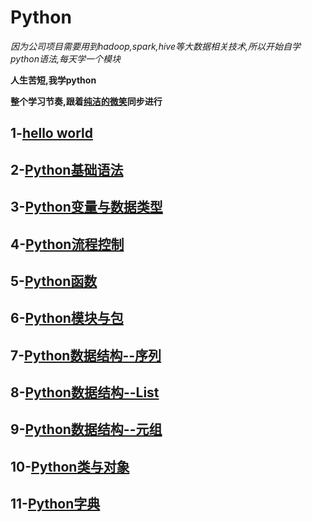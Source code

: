# Python

_因为公司项目需要用到hadoop,spark,hive等大数据相关技术,所以开始自学python语法,每天学一个模块_

**人生苦短,我学python**

**整个学习节奏,跟着[纯洁的微笑](http://www.ityouknow.com)同步进行**

## 1-[hello world](https://github.com/kezhangziyou/Python-study/tree/master/day01)
## 2-[Python基础语法](https://github.com/kezhangziyou/Python-study/tree/master/day02)
## 3-[Python变量与数据类型](https://github.com/kezhangziyou/Python-study/tree/master/day03)
## 4-[Python流程控制](https://github.com/kezhangziyou/Python-study/tree/master/day04)
## 5-[Python函数](https://github.com/kezhangziyou/Python-study/tree/master/day05)
## 6-[Python模块与包](https://github.com/kezhangziyou/Python-study/tree/master/day06)
## 7-[Python数据结构--序列](https://github.com/kezhangziyou/Python-study/tree/master/day07)
## 8-[Python数据结构--List](https://github.com/kezhangziyou/Python-study/tree/master/day08)
## 9-[Python数据结构--元组](https://github.com/kezhangziyou/Python-study/tree/master/day09)
## 10-[Python类与对象](https://github.com/kezhangziyou/Python-study/tree/master/day10)
## 11-[Python字典](https://github.com/kezhangziyou/Python-study/tree/master/day11)